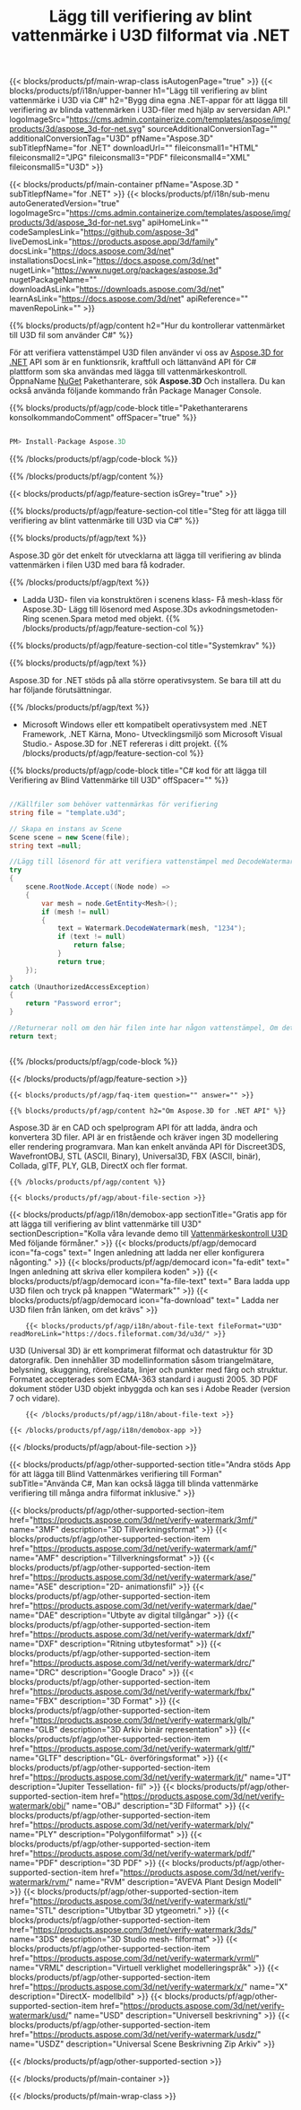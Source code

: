 ﻿---
title: Lägg till verifiering av blint vattenmärke i U3D filformat via .NET 
weight: 830
url: /sv/net/verify-watermark/u3d/ 
description: C# källkod för att ladda, visa och lägga till blind Vattenmärkeskontroll i U3D dokument på .NET Framework, .NET Kärna, Mono.
---
{{< blocks/products/pf/main-wrap-class isAutogenPage="true" >}}
{{< blocks/products/pf/i18n/upper-banner h1="Lägg till verifiering av blint vattenmärke i U3D via C#" h2="Bygg dina egna .NET-appar för att lägga till verifiering av blinda vattenmärken i U3D-filer med hjälp av serversidan API." logoImageSrc="https://cms.admin.containerize.com/templates/aspose/img/products/3d/aspose_3d-for-net.svg" sourceAdditionalConversionTag="" additionalConversionTag="U3D" pfName="Aspose.3D" subTitlepfName="for .NET" downloadUrl="" fileiconsmall1="HTML" fileiconsmall2="JPG" fileiconsmall3="PDF" fileiconsmall4="XML" fileiconsmall5="U3D" >}}

{{< blocks/products/pf/main-container pfName="Aspose.3D " subTitlepfName="for .NET" >}}
{{< blocks/products/pf/i18n/sub-menu autoGeneratedVersion="true" logoImageSrc="https://cms.admin.containerize.com/templates/aspose/img/products/3d/aspose_3d-for-net.svg" apiHomeLink="" codeSamplesLink="https://github.com/aspose-3d" liveDemosLink="https://products.aspose.app/3d/family" docsLink="https://docs.aspose.com/3d/net" installationsDocsLink="https://docs.aspose.com/3d/net" nugetLink="https://www.nuget.org/packages/aspose.3d" nugetPackageName="" downloadAsLink="https://downloads.aspose.com/3d/net" learnAsLink="https://docs.aspose.com/3d/net" apiReference="" mavenRepoLink="" >}}

{{% blocks/products/pf/agp/content h2="Hur du kontrollerar vattenmärket till U3D fil som använder C#" %}}

 För att verifiera vattenstämpel U3D filen använder vi oss av
 [Aspose.3D for .NET](https://products.aspose.com/3d/net) 
 API som är en funktionsrik, kraftfull och lättanvänd API för C# plattform som ska användas med lägga till vattenmärkeskontroll. ÖppnaName
 [NuGet](https://www.nuget.org/packages/aspose.3d) 
 Pakethanterare, sök
 **Aspose.3D** 
 Och installera. Du kan också använda följande kommando från Package Manager Console.

{{% blocks/products/pf/agp/code-block title="Pakethanterarens konsolkommandoComment" offSpacer="true" %}}

```cs

PM> Install-Package Aspose.3D


```

{{% /blocks/products/pf/agp/code-block %}}

{{% /blocks/products/pf/agp/content %}}

{{< blocks/products/pf/agp/feature-section isGrey="true" >}}

{{% blocks/products/pf/agp/feature-section-col title="Steg för att lägga till verifiering av blint vattenmärke till U3D via C#" %}}

{{% blocks/products/pf/agp/text %}}

 Aspose.3D gör det enkelt för utvecklarna att lägga till verifiering av blinda vattenmärken i filen U3D med bara få kodrader.

{{% /blocks/products/pf/agp/text %}}

- Ladda U3D- filen via konstruktören i scenens klass- Få mesh-klass för Aspose.3D- Lägg till lösenord med Aspose.3Ds avkodningsmetoden- Ring scenen.Spara metod med objekt.
{{% /blocks/products/pf/agp/feature-section-col %}}

{{% blocks/products/pf/agp/feature-section-col title="Systemkrav" %}}

{{% blocks/products/pf/agp/text %}}

 Aspose.3D for .NET stöds på alla större operativsystem. Se bara till att du har följande förutsättningar.

{{% /blocks/products/pf/agp/text %}}

- Microsoft Windows eller ett kompatibelt operativsystem med .NET Framework, .NET Kärna, Mono- Utvecklingsmiljö som Microsoft Visual Studio.- Aspose.3D for .NET refereras i ditt projekt.
{{% /blocks/products/pf/agp/feature-section-col %}}

{{% blocks/products/pf/agp/code-block title="C# kod för att lägga till Verifiering av Blind Vattenmärke till U3D" offSpacer="" %}}

```cs

//Källfiler som behöver vattenmärkas för verifiering
string file = "template.u3d";

// Skapa en instans av Scene
Scene scene = new Scene(file);
string text =null;

//Lägg till lösenord för att verifiera vattenstämpel med DecodeWatermark- metoden
try
{
    scene.RootNode.Accept((Node node) =>
    {
        var mesh = node.GetEntity<Mesh>();
        if (mesh != null)
        {
            text = Watermark.DecodeWatermark(mesh, "1234");
            if (text != null)
                return false;
            }
            return true;
    });
}
catch (UnauthorizedAccessException)
{
    return "Password error";
}

//Returnerar noll om den här filen inte har någon vattenstämpel, Om det finns en vattenstämpel, returnera vattenstämpelinnehållet
return text;



```

{{% /blocks/products/pf/agp/code-block %}}

{{< /blocks/products/pf/agp/feature-section >}}

    {{< blocks/products/pf/agp/faq-item question="" answer="" >}}
 

<!-- aboutfile Starts -->

    {{% blocks/products/pf/agp/content h2="Om Aspose.3D for .NET API" %}}

 Aspose.3D är en CAD och spelprogram API för att ladda, ändra och konvertera 3D filer. API är en fristående och kräver ingen 3D modellering eller rendering programvara. Man kan enkelt använda API för Discreet3DS, WavefrontOBJ, STL (ASCII, Binary), Universal3D, FBX (ASCII, binär), Collada, glTF, PLY, GLB, DirectX och fler format. 



    {{% /blocks/products/pf/agp/content %}}

    {{< blocks/products/pf/agp/about-file-section >}}

  {{< blocks/products/pf/agp/i18n/demobox-app sectionTitle="Gratis app för att lägga till verifiering av blint vattenmärke till U3D" sectionDescription="Kolla våra levande demo till [Vattenmärkeskontroll U3D](https://products.aspose.app/3d/verify-watermark/u3d) Med följande förmåner." >}}
            {{< blocks/products/pf/agp/democard icon="fa-cogs" text=" Ingen anledning att ladda ner eller konfigurera någonting." >}}
            {{< blocks/products/pf/agp/democard icon="fa-edit" text=" Ingen anledning att skriva eller kompilera koden" >}}
            {{< blocks/products/pf/agp/democard icon="fa-file-text" text=" Bara ladda upp U3D filen och tryck på knappen \"Watermark\"" >}}
            {{< blocks/products/pf/agp/democard icon="fa-download" text=" Ladda ner U3D filen från länken, om det krävs" >}}

        {{< blocks/products/pf/agp/i18n/about-file-text fileFormat="U3D" readMoreLink="https://docs.fileformat.com/3d/u3d/" >}}
U3D (Universal 3D) är ett komprimerat filformat och datastruktur för 3D datorgrafik. Den innehåller 3D modellinformation såsom triangelmätare, belysning, skuggning, rörelsedata, linjer och punkter med färg och struktur. Formatet accepterades som ECMA-363 standard i augusti 2005. 3D PDF dokument stöder U3D objekt inbyggda och kan ses i Adobe Reader (version 7 och vidare).

        {{< /blocks/products/pf/agp/i18n/about-file-text >}}

    {{< /blocks/products/pf/agp/i18n/demobox-app >}}

{{< /blocks/products/pf/agp/about-file-section >}}

<!-- aboutfile Ends -->

{{< blocks/products/pf/agp/other-supported-section title="Andra stöds App för att lägga till Blind Vattenmärkes verifiering till Forman" subTitle="Använda C#, Man kan också lägga till blinda vattenmärke verifiering till många andra filformat inklusive." >}}

{{< blocks/products/pf/agp/other-supported-section-item href="https://products.aspose.com/3d/net/verify-watermark/3mf/" name="3MF" description="3D Tillverkningsformat" >}}
{{< blocks/products/pf/agp/other-supported-section-item href="https://products.aspose.com/3d/net/verify-watermark/amf/" name="AMF" description="Tillverkningsformat" >}}
{{< blocks/products/pf/agp/other-supported-section-item href="https://products.aspose.com/3d/net/verify-watermark/ase/" name="ASE" description="2D- animationsfil" >}}
{{< blocks/products/pf/agp/other-supported-section-item href="https://products.aspose.com/3d/net/verify-watermark/dae/" name="DAE" description="Utbyte av digital tillgångar" >}}
{{< blocks/products/pf/agp/other-supported-section-item href="https://products.aspose.com/3d/net/verify-watermark/dxf/" name="DXF" description="Ritning utbytesformat" >}}
{{< blocks/products/pf/agp/other-supported-section-item href="https://products.aspose.com/3d/net/verify-watermark/drc/" name="DRC" description="Google Draco" >}}
{{< blocks/products/pf/agp/other-supported-section-item href="https://products.aspose.com/3d/net/verify-watermark/fbx/" name="FBX" description="3D Format" >}}
{{< blocks/products/pf/agp/other-supported-section-item href="https://products.aspose.com/3d/net/verify-watermark/glb/" name="GLB" description="3D Arkiv binär representation" >}}
{{< blocks/products/pf/agp/other-supported-section-item href="https://products.aspose.com/3d/net/verify-watermark/gltf/" name="GLTF" description="GL- överföringsformat" >}}
{{< blocks/products/pf/agp/other-supported-section-item href="https://products.aspose.com/3d/net/verify-watermark/jt/" name="JT" description="Jupiter Tessellation- fil" >}}
{{< blocks/products/pf/agp/other-supported-section-item href="https://products.aspose.com/3d/net/verify-watermark/obj/" name="OBJ" description="3D Filformat" >}}
{{< blocks/products/pf/agp/other-supported-section-item href="https://products.aspose.com/3d/net/verify-watermark/ply/" name="PLY" description="Polygonfilformat" >}}
{{< blocks/products/pf/agp/other-supported-section-item href="https://products.aspose.com/3d/net/verify-watermark/pdf/" name="PDF" description="3D PDF" >}}
{{< blocks/products/pf/agp/other-supported-section-item href="https://products.aspose.com/3d/net/verify-watermark/rvm/" name="RVM" description="AVEVA Plant Design Modell" >}}
{{< blocks/products/pf/agp/other-supported-section-item href="https://products.aspose.com/3d/net/verify-watermark/stl/" name="STL" description="Utbytbar 3D ytgeometri." >}}
{{< blocks/products/pf/agp/other-supported-section-item href="https://products.aspose.com/3d/net/verify-watermark/3ds/" name="3DS" description="3D Studio mesh- filformat" >}}
{{< blocks/products/pf/agp/other-supported-section-item href="https://products.aspose.com/3d/net/verify-watermark/vrml/" name="VRML" description="Virtuell verklighet modelleringspråk" >}}
{{< blocks/products/pf/agp/other-supported-section-item href="https://products.aspose.com/3d/net/verify-watermark/x/" name="X" description="DirectX- modellbild" >}}
{{< blocks/products/pf/agp/other-supported-section-item href="https://products.aspose.com/3d/net/verify-watermark/usd/" name="USD" description="Universell beskrivning" >}}
{{< blocks/products/pf/agp/other-supported-section-item href="https://products.aspose.com/3d/net/verify-watermark/usdz/" name="USDZ" description="Universal Scene Beskrivning Zip Arkiv" >}}

{{< /blocks/products/pf/agp/other-supported-section >}}

{{< /blocks/products/pf/main-container >}}
    
{{< /blocks/products/pf/main-wrap-class >}}